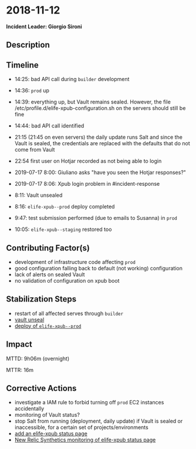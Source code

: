 # 2018-11-12

**Incident Leader: Giorgio Sironi**

## Description

## Timeline

- 14:25: bad API call during `builder` development 

- 14:36: `prod` up

- 14:39: everything up, but Vault remains sealed. However, the file /etc/profile.d/elife-xpub-configuration.sh on the servers should still be fine

- 14:44: bad API call identified

- 21:15 (21:45 on even servers) the daily update runs Salt and since the Vault is sealed, the credentials are replaced with the defaults that do not come from Vault

- 22:54 first user on Hotjar recorded as not being able to login

- 2019-07-17 8:00: Giuliano asks "have you seen the Hotjar responses?"

- 2019-07-17 8:06: Xpub login problem in #incident-response

- 8:11: Vault unsealed

- 8:16: `elife-xpub--prod` deploy completed

- 9:47: test submission performed (due to emails to Susanna) in `prod`

- 10:05: `elife-xpub--staging` restored too

## Contributing Factor(s)

- development of infrastructure code affecting `prod`
- good configuration falling back to default (not working) configuration
- lack of alerts on sealed Vault
- no validation of configuration on xpub boot

## Stabilization Steps

- restart of all affected serves through `builder`
- [vault unseal](https://github.com/elifesciences/it-admin/blob/master/vault.md)
- [deploy of `elife-xpub--prod`](https://alfred.elifesciences.org/job/prod-elife-xpub/)

## Impact

MTTD: 9h06m (overnight)

MTTR: 16m

## Corrective Actions

- investigate a IAM rule to forbid turning off `prod` EC2 instances accidentally
- monitoring of Vault status?
- stop Salt from running (deployment, daily update) if Vault is sealed or inaccessible, for a certain set of projects/environments
- [add an elife-xpub status page](https://github.com/elifesciences/elife-xpub/issues/997)
- [New Relic Synthetics monitoring of elife-xpub status page](https://github.com/elifesciences/elife-xpub/issues/2321)
